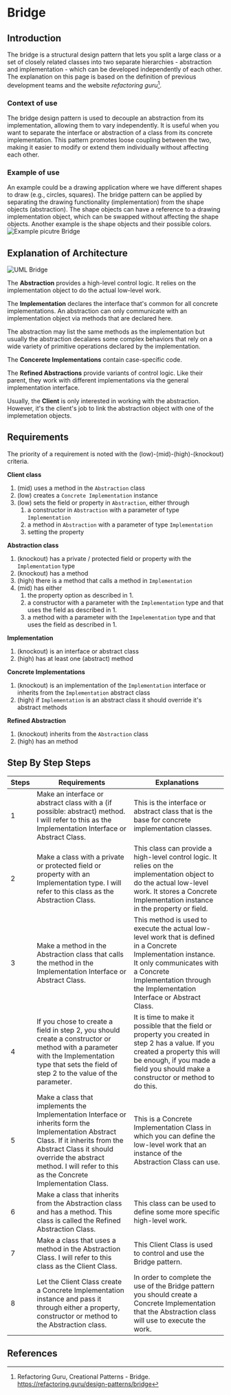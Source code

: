 # Bridge
## Introduction
The bridge is a structural design pattern that lets you split a large class or a set of closely related classes into two separate hierarchies - abstraction and implementation - which can be developed independently of each other. The explanation on this page is based on the definition of previous development teams and the website _refactoring guru_[^1].

### Context of use
The bridge design pattern is used to decouple an abstraction from its implementation, allowing them to vary independently. It is useful when you want to separate the interface or abstraction of a class from its concrete implementation. This pattern promotes loose coupling between the two, making it easier to modify or extend them individually without affecting each other.

### Example of use
An example could be  a drawing application where we have different shapes to draw (e.g., circles, squares). The bridge pattern can be applied by separating the drawing functionality (implementation) from the shape objects (abstraction). The shape objects can have a reference to a drawing implementation object, which can be swapped without affecting the shape objects. Another example is the shape objects and their possible colors. ![Example picutre Bridge](https://refactoring.guru/images/patterns/diagrams/bridge/solution-en.png)

## Explanation of Architecture
![UML Bridge](https://refactoring.guru/images/patterns/diagrams/bridge/structure-en.png)

The **Abstraction** provides a high-level control logic. It relies on the implementation object to do the actual low-level work.

The **Implementation** declares the interface that's common for all concrete implementations. An abstraction can only communicate with an implementation object via methods that are declared here. 

The abstraction may list the same methods as the implementation but usually the abstraction decalares some complex behaviors that rely on a wide variety of primitive operations declared by the implementation.

The **Concerete Implementations** contain case-specific code.

The **Refined Abstractions** provide variants of control logic. Like their parent, they work with different implementations via the general implementation interface. 

Usually, the **Client** is only interested in working with the abstraction. However, it's the client's job to link the abstraction object with one of the implemetation objects. 

## Requirements
The priority of a requirement is noted with the (low)-(mid)-(high)-(knockout) criteria.

**Client class**
1. (mid) uses a method in the `Abstraction` class
2. (low) creates a `Concrete Implementation` instance
3. (low) sets the field or property in `Abstraction`, either through
    1. a constructor in `Abstraction` with a parameter of type `Implementation`
    2. a method in `Abstraction` with a parameter of type `Implementation` 
    3. setting the property

**Abstraction class**
1. (knockout) has a private / protected field or property with the `Implementation` type
2. (knockout) has a method 
3. (high) there is a method that calls a method in `Implementation`
4. (mid) has either
    1. the property option as described in 1.
    2. a constructor with a parameter with the `Implementation` type and that uses the field as described in 1.
    3. a method with a parameter with the `Impelementation` type and that uses the field as described in 1.

**Implementation**
1. (knockout) is an interface or abstract class
2. (high) has at least one (abstract) method

**Concrete Implementations**
1. (knockout) is an implementation of the `Implementation` interface or inherits from the `Implementation` abstract class
2. (high) if `Implementation` is an abstract class it should override it's abstract methods

**Refined Abstraction**
1. (knockout) inherits from the `Abstraction` class
2. (high) has an method

## Step By Step Steps
| Steps | Requirements                                                                                                                                                                                                                                            | Explanations                                                                                                                                                                                                                |
|-------|---------------------------------------------------------------------------------------------------------------------------------------------------------------------------------------------------------------------------------------------------------|-----------------------------------------------------------------------------------------------------------------------------------------------------------------------------------------------------------------------------|
| 1     | Make an interface or abstract class with a (if possible: abstract) method. I will refer to this as the Implementation Interface or Abstract Class.                                                                                                      | This is the interface or abstract class that is the base for concrete implementation classes.                                                                                                                               |
| 2     | Make a class with a private or protected field or property with an Implementation type. I will refer to this class as the Abstraction Class.                                                                                                            | This class can provide a high-level control logic. It relies on the implementation object to do the actual low-level work. It stores a Concrete Implementation instance in the property or field.                           |
| 3     | Make a method in the Abstraction class that calls the method in the Implementation Interface or Abstract Class.                                                                                                                                         | This method is used to execute the actual low-level work that is defined in a Concrete Implementation instance. It only communicates with a Concrete Implementation through the Implementation Interface or Abstract Class. |
| 4     | If you chose to create a field in step 2, you should create a constructor or method with a parameter with the Implementation type that sets the field of step 2 to the value of the parameter.                                                          | It is time to make it possible that the field or property you created in step 2 has a value. If you created a property this will be enough, if you made a field you should make a constructor or method to do this.         |
| 5     | Make a class that implements the Implementation Interface or inherits form the Implementation Abstract Class. If it inherits from the Abstract Class it should override the abstract method. I will refer to this as the Concrete Implementation Class. | This is a Concrete Implementation Class in which you can define the low-level work that an instance of the Abstraction Class can use.                                                                                       |
| 6     | Make a class that inherits from the Abstraction class and has a method. This class is called the Refined Abstraction Class.                                                                                                                             | This class can be used to define some more specific high-level work.                                                                                                                                                        |
| 7     | Make a class that uses a method in the Abstraction Class. I will refer to this class as the Client Class.                                                                                                                                               | This Client Class is used to control and use the Bridge pattern.                                                                                                                                                            |
| 8     | Let the Client Class create a Concrete Implementation instance and pass it through either a property, constructor or method to the Abstraction class.                                                                                                   | In order to complete the use of the Bridge pattern you should create a Concrete Implementation that the Abstraction class will use to execute the work.                                                                     |

## References
[^1]: Refactoring Guru, Creational Patterns - Bridge. https://refactoring.guru/design-patterns/bridge

